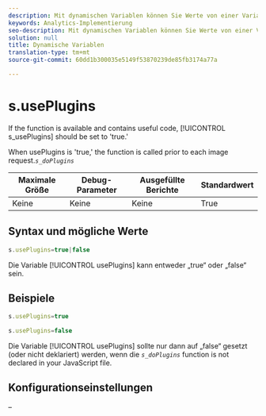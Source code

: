 ```yaml
---
description: Mit dynamischen Variablen können Sie Werte von einer Variablen in eine andere kopieren, ohne die vollständigen Werte mehrfach in die Bildanforderung auf Ihrer Site eingeben zu müssen.
keywords: Analytics-Implementierung
seo-description: Mit dynamischen Variablen können Sie Werte von einer Variablen in eine andere kopieren, ohne die vollständigen Werte mehrfach in die Bildanforderung auf Ihrer Site eingeben zu müssen.
solution: null
title: Dynamische Variablen
translation-type: tm+mt
source-git-commit: 60dd1b300035e5149f53870239de85fb3174a77a

---
```



# s.usePlugins

If the  function is available and contains useful code, [!UICONTROL s_usePlugins] should be set to 'true.'

When usePlugins is 'true,' the  function is called prior to each image request.*`s_doPlugins`*

| Maximale Größe | Debug-Parameter | Ausgefüllte Berichte | Standardwert |
|---|---|---|---|
| Keine | Keine | Keine | True |

## Syntax und mögliche Werte

```js
s.usePlugins=true|false
```

Die Variable [!UICONTROL usePlugins] kann entweder „true“ oder „false“ sein.

## Beispiele

```js
s.usePlugins=true
```

```js
s.usePlugins=false
```

Die Variable [!UICONTROL usePlugins] sollte nur dann auf „false“ gesetzt (oder nicht deklariert) werden, wenn die *`s_doPlugins`* function is not declared in your JavaScript file.

## Konfigurationseinstellungen

–